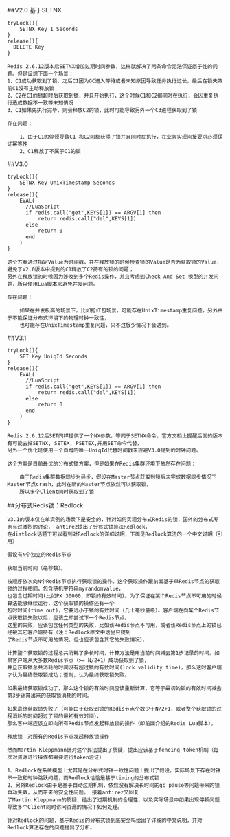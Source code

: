     
##V2.0 基于SETNX
    
    tryLock(){  
        SETNX Key 1 Seconds
    }
    release(){  
      DELETE Key
    }
    
    Redis 2.6.12版本后SETNX增加过期时间参数，这样就解决了两条命令无法保证原子性的问题。但是设想下面一个场景：
    1、C1成功获取到了锁，之后C1因为GC进入等待或者未知原因导致任务执行过长，最后在锁失效前C1没有主动释放锁
    2、C2在C1的锁超时后获取到锁，并且开始执行，这个时候C1和C2都同时在执行，会因重复执行造成数据不一致等未知情况
    3、C1如果先执行完毕，则会释放C2的锁，此时可能导致另外一个C3进程获取到了锁
        
    存在问题：
    
        1、由于C1的停顿导致C1 和C2同都获得了锁并且同时在执行，在业务实现间接要求必须保证幂等性
        2、C1释放了不属于C1的锁
    
##V3.0
    
    
    tryLock(){  
        SETNX Key UnixTimestamp Seconds
    }
    release(){  
        EVAL(
          //LuaScript
          if redis.call("get",KEYS[1]) == ARGV[1] then
              return redis.call("del",KEYS[1])
          else
              return 0
          end
        )
    }
    
    这个方案通过指定Value为时间戳，并在释放锁的时候检查锁的Value是否为获取锁的Value，避免了V2.0版本中提到的C1释放了C2持有的锁的问题；
    另外在释放锁的时候因为涉及到多个Redis操作，并且考虑到Check And Set 模型的并发问题，所以使用Lua脚本来避免并发问题。
    
    存在问题：
    
        如果在并发极高的场景下，比如抢红包场景，可能存在UnixTimestamp重复问题，另外由于不能保证分布式环境下的物理时钟一致性，
        也可能存在UnixTimestamp重复问题，只不过极少情况下会遇到。
    
##V3.1
    
    tryLock(){  
        SET Key UniqId Seconds
    }
    release(){  
        EVAL(
          //LuaScript
          if redis.call("get",KEYS[1]) == ARGV[1] then
              return redis.call("del",KEYS[1])
          else
              return 0
          end
        )
    }
    
    Redis 2.6.12后SET同样提供了一个NX参数，等同于SETNX命令，官方文档上提醒后面的版本有可能去掉SETNX, SETEX, PSETEX,并用SET命令代替，
    另外一个优化是使用一个自增的唯一UniqId代替时间戳来规避V3.0提到的时钟问题。
    
    这个方案是目前最优的分布式锁方案，但是如果在Redis集群环境下依然存在问题：
    
        由于Redis集群数据同步为异步，假设在Master节点获取到锁后未完成数据同步情况下Master节点crash，此时在新的Master节点依然可以获取锁，
        所以多个Client同时获取到了锁
    
    
##分布式Redis锁：Redlock
    
    
    V3.1的版本仅在单实例的场景下是安全的，针对如何实现分布式Redis的锁，国外的分布式专家有过激烈的讨论， antirez提出了分布式锁算法Redlock，
    在distlock话题下可以看到对Redlock的详细说明，下面是Redlock算法的一个中文说明（引用）
    
    假设有N个独立的Redis节点
    
    获取当前时间（毫秒数）。
    
    按顺序依次向N个Redis节点执行获取锁的操作。这个获取操作跟前面基于单Redis节点的获取锁的过程相同，包含随机字符串myrandomvalue，
    也包含过期时间(比如PX 30000，即锁的有效时间)。为了保证在某个Redis节点不可用的时候算法能够继续运行，这个获取锁的操作还有一个
    超时时间(time out)，它要远小于锁的有效时间（几十毫秒量级）。客户端在向某个Redis节点获取锁失败以后，应该立即尝试下一个Redis节点。
    这里的失败，应该包含任何类型的失败，比如该Redis节点不可用，或者该Redis节点上的锁已经被其它客户端持有（注：Redlock原文中这里只提到
    了Redis节点不可用的情况，但也应该包含其它的失败情况）。
    
    计算整个获取锁的过程总共消耗了多长时间，计算方法是用当前时间减去第1步记录的时间。如果客户端从大多数Redis节点（>= N/2+1）成功获取到了锁，
    并且获取锁总共消耗的时间没有超过锁的有效时间(lock validity time)，那么这时客户端才认为最终获取锁成功；否则，认为最终获取锁失败。
    
    如果最终获取锁成功了，那么这个锁的有效时间应该重新计算，它等于最初的锁的有效时间减去第3步计算出来的获取锁消耗的时间。
    
    如果最终获取锁失败了（可能由于获取到锁的Redis节点个数少于N/2+1，或者整个获取锁的过程消耗的时间超过了锁的最初有效时间），
    那么客户端应该立即向所有Redis节点发起释放锁的操作（即前面介绍的Redis Lua脚本）。
    
    释放锁：对所有的Redis节点发起释放锁操作
    
    然而Martin Kleppmann针对这个算法提出了质疑，提出应该基于fencing token机制（每次对资源进行操作都需要进行token验证）
    
    1、Redlock在系统模型上尤其是在分布式时钟一致性问题上提出了假设，实际场景下存在时钟不一致和时钟跳跃问题，而Redlock恰恰是基于timing的分布式锁
    2、另外Redlock由于是基于自动过期机制，依然没有解决长时间的gc pause等问题带来的锁自动失效，从而带来的安全性问题。 接着antirez又回复
    了Martin Kleppmann的质疑，给出了过期机制的合理性，以及实际场景中如果出现停顿问题导致多个Client同时访问资源的情况下如何处理。
    
    针对Redlock的问题，基于Redis的分布式锁到底安全吗给出了详细的中文说明，并对Redlock算法存在的问题提出了分析。
    
